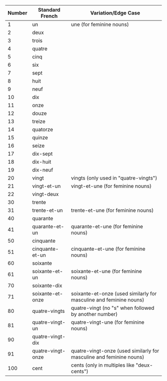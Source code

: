 | Number | Standard French   | Variation/Edge Case                                                 |
| ------ | ----------------- | ------------------------------------------------------------------- |
| 1      | un                | une (for feminine nouns)                                            |
| 2      | deux              |                                                                     |
| 3      | trois             |                                                                     |
| 4      | quatre            |                                                                     |
| 5      | cinq              |                                                                     |
| 6      | six               |                                                                     |
| 7      | sept              |                                                                     |
| 8      | huit              |                                                                     |
| 9      | neuf              |                                                                     |
| 10     | dix               |                                                                     |
| 11     | onze              |                                                                     |
| 12     | douze             |                                                                     |
| 13     | treize            |                                                                     |
| 14     | quatorze          |                                                                     |
| 15     | quinze            |                                                                     |
| 16     | seize             |                                                                     |
| 17     | dix-sept          |                                                                     |
| 18     | dix-huit          |                                                                     |
| 19     | dix-neuf          |                                                                     |
| 20     | vingt             | vingts (only used in "quatre-vingts")                               |
| 21     | vingt-et-un       | vingt-et-une (for feminine nouns)                                   |
| 22     | vingt-deux        |                                                                     |
| 30     | trente            |                                                                     |
| 31     | trente-et-un      | trente-et-une (for feminine nouns)                                  |
| 40     | quarante          |                                                                     |
| 41     | quarante-et-un    | quarante-et-une (for feminine nouns)                                |
| 50     | cinquante         |                                                                     |
| 51     | cinquante-et-un   | cinquante-et-une (for feminine nouns)                               |
| 60     | soixante          |                                                                     |
| 61     | soixante-et-un    | soixante-et-une (for feminine nouns)                                |
| 70     | soixante-dix      |                                                                     |
| 71     | soixante-et-onze  | soixante-et-onze (used similarly for masculine and feminine nouns)  |
| 80     | quatre-vingts     | quatre-vingt (no "s" when followed by another number)               |
| 81     | quatre-vingt-un   | quatre-vingt-une (for feminine nouns)                               |
| 90     | quatre-vingt-dix  |                                                                     |
| 91     | quatre-vingt-onze | quatre-vingt-onze (used similarly for masculine and feminine nouns) |
| 100    | cent              | cents (only in multiples like "deux-cents")                         |
